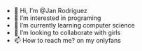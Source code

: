- 👋 Hi, I’m @Jan Rodriguez
- 👀 I’m interested in programing
- 🌱 I’m currently learning computer science
- 💞️ I’m looking to collaborate with girls
- 📫 How to reach me? on my onlyfans

<!---
TownL/TownL is a ✨ special ✨ repository because its `README.md` (this file) appears on your GitHub profile.
You can click the Preview link to take a look at your changes.
--->
